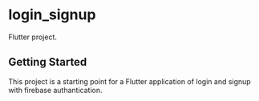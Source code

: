# login_signup

Flutter project.

## Getting Started

This project is a starting point for a Flutter application of login and signup with firebase authantication.
